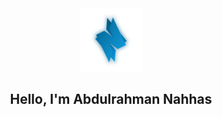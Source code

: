 <div align="center">
  <img width="20%" src="https://github.com/AbdulrahmanNahhas/AbdulrahmanNahhas/blob/main/images/logo-transparent.png"/>
</div>
<h2 align="center"> Hello, I'm Abdulrahman Nahhas 
</h2>
